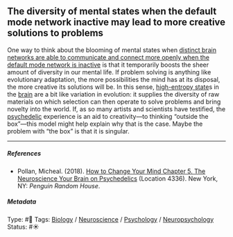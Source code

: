 ## The diversity of mental states when the default mode network inactive may lead to more creative solutions to problems

One way to think about the blooming of mental states when [distinct brain networks are able to communicate and connect more openly when the default mode network is inactive](Distinct%20brain%20networks%20are%20able%20to%20communicate%20and%20connect%20more%20openly%20when%20the%20default%20mode%20network%20is%20inactive.md) is that it temporarily boosts the sheer amount of diversity in our mental life. If problem solving is anything like evolutionary adaptation, the more possibilities the mind has at its disposal, the more creative its solutions will be. In this sense, [high-entropy state](High-entropy%20state.md)s in the [brain](Brain.md) are a bit like variation in evolution: it supplies the diversity of raw materials on which selection can then operate to solve problems and bring novelty into the world. If, as so many artists and scientists have testified, the [psychedelic](Psychedelic.md) experience is an aid to creativity—to thinking “outside the box”—this model might help explain why that is the case. Maybe the problem with “the box” is that it is singular.

---

##### References

* Pollan, Micheal. (2018). [How to Change Your Mind Chapter 5. The Neuroscience Your Brain on Psychedelics](How%20to%20Change%20Your%20Mind%20Chapter%205.%20The%20Neuroscience%20Your%20Brain%20on%20Psychedelics.md) (Location 4336). New York, NY: *Penguin Random House*. 

##### Metadata

Type: #🔴 
Tags: [Biology]() / [Neuroscience](Neuroscience.md) / [Psychology](Psychology.md) / [Neuropsychology](Neuropsychology.md) 
Status: #☀️ 
